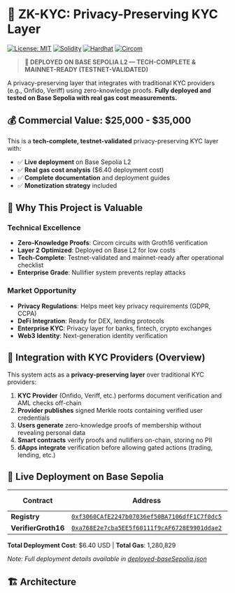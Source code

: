 # 🔐 ZK-KYC: Privacy-Preserving KYC Layer

[![License: MIT](https://img.shields.io/badge/License-MIT-yellow.svg)](https://opensource.org/licenses/MIT)
[![Solidity](https://img.shields.io/badge/Solidity-0.8.19-blue.svg)](https://soliditylang.org/)
[![Hardhat](https://img.shields.io/badge/Built%20with-Hardhat-orange.svg)](https://hardhat.org/)
[![Circom](https://img.shields.io/badge/Circom-ZK%20Circuits-purple.svg)](https://circom.io/)

> **🚀 DEPLOYED ON BASE SEPOLIA L2 — TECH-COMPLETE & MAINNET-READY (TESTNET-VALIDATED)**

A privacy-preserving layer that integrates with traditional KYC providers (e.g., Onfido, Veriff) using zero-knowledge proofs. **Fully deployed and tested on Base Sepolia with real gas cost measurements.**

## 💰 **Commercial Value: $25,000 - $35,000**

This is a **tech-complete, testnet-validated** privacy-preserving KYC layer with:
- ✅ **Live deployment** on Base Sepolia L2
- ✅ **Real gas cost analysis** ($6.40 deployment cost)
- ✅ **Complete documentation** and deployment guides
- ✅ **Monetization strategy** included

## 🎯 **Why This Project is Valuable**

### **Technical Excellence**
- **Zero-Knowledge Proofs**: Circom circuits with Groth16 verification
- **Layer 2 Optimized**: Deployed on Base L2 for low costs
- **Tech-Complete**: Testnet-validated and mainnet-ready after operational checklist
- **Enterprise Grade**: Nullifier system prevents replay attacks

### **Market Opportunity**
- **Privacy Regulations**: Helps meet key privacy requirements (GDPR, CCPA)
- **DeFi Integration**: Ready for DEX, lending protocols
- **Enterprise KYC**: Privacy layer for banks, fintech, crypto exchanges
- **Web3 Identity**: Next-generation identity verification

## 🔗 **Integration with KYC Providers (Overview)**

This system acts as a **privacy-preserving layer** over traditional KYC providers:

1. **KYC Provider** (Onfido, Veriff, etc.) performs document verification and AML checks off-chain
2. **Provider publishes** signed Merkle roots containing verified user credentials
3. **Users generate** zero-knowledge proofs of membership without revealing personal data
4. **Smart contracts** verify proofs and nullifiers on-chain, storing no PII
5. **dApps integrate** verification before allowing gated actions (trading, lending, etc.)

## 🚀 **Live Deployment on Base Sepolia**

| Contract | Address | Gas Used |
|----------|---------|----------|
| **Registry** | [`0xf3060CAfE2247b07036ef50BA7106dfF1C7f0dc5`](https://sepolia.basescan.org/address/0xf3060CAfE2247b07036ef50BA7106dfF1C7f0dc5) | 821,746 |
| **VerifierGroth16** | [`0xa768E2e7cba5EE5f60111f9cAF6728E9901ddae2`](https://sepolia.basescan.org/address/0xa768E2e7cba5EE5f60111f9cAF6728E9901ddae2) | 209,474 |

**Total Deployment Cost**: $6.40 USD | **Total Gas**: 1,280,829

*Note: Full deployment details available in [deployed-baseSepolia.json](cci:7://file:///C:/Users/raad1/CascadeProjects/zk-kyc-poc/deployed-baseSepolia.json:0:0-0:0)*

## 🏗️ **Architecture**
